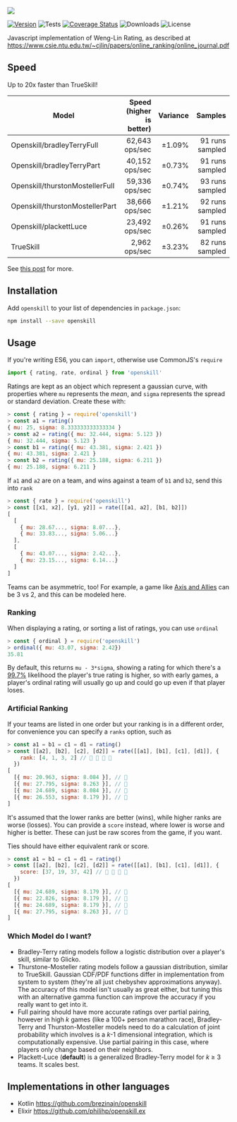 ![](https://philihp.com/openskill.js/logo.png)

[![Version](https://img.shields.io/npm/v/openskill)](https://www.npmjs.com/package/openskill)
![Tests](https://github.com/philihp/openskill.js/workflows/tests/badge.svg)
[![Coverage Status](https://coveralls.io/repos/github/philihp/openskill.js/badge.svg?branch=main&force=reload)](https://coveralls.io/github/philihp/openskill.js?branch=main)
![Downloads](https://img.shields.io/npm/dt/fast-shuffle)
![License](https://img.shields.io/npm/l/openskill)

Javascript implementation of Weng-Lin Rating, as described at https://www.csie.ntu.edu.tw/~cjlin/papers/online_ranking/online_journal.pdf

## Speed

Up to 20x faster than TrueSkill!

| Model                           | Speed (higher is better) | Variance |         Samples |
| ------------------------------- | -----------------------: | -------: | --------------: |
| Openskill/bradleyTerryFull      |           62,643 ops/sec |   ±1.09% | 91 runs sampled |
| Openskill/bradleyTerryPart      |           40,152 ops/sec |   ±0.73% | 91 runs sampled |
| Openskill/thurstonMostellerFull |           59,336 ops/sec |   ±0.74% | 93 runs sampled |
| Openskill/thurstonMostellerPart |           38,666 ops/sec |   ±1.21% | 92 runs sampled |
| Openskill/plackettLuce          |           23,492 ops/sec |   ±0.26% | 91 runs sampled |
| TrueSkill                       |            2,962 ops/sec |   ±3.23% | 82 runs sampled |

See [this post](https://philihp.com/2020/openskill.html) for more.

## Installation

Add `openskill` to your list of dependencies in `package.json`:

```bash
npm install --save openskill
```

## Usage

If you're writing ES6, you can `import`, otherwise use CommonJS's `require`

```js
import { rating, rate, ordinal } from 'openskill'
```

Ratings are kept as an object which represent a gaussian curve, with properties where `mu` represents the _mean_, and `sigma` represents the spread or standard deviation. Create these with:

```js
> const { rating } = require('openskill')
> const a1 = rating()
{ mu: 25, sigma: 8.333333333333334 }
> const a2 = rating({ mu: 32.444, sigma: 5.123 })
{ mu: 32.444, sigma: 5.123 }
> const b1 = rating({ mu: 43.381, sigma: 2.421 })
{ mu: 43.381, sigma: 2.421 }
> const b2 = rating({ mu: 25.188, sigma: 6.211 })
{ mu: 25.188, sigma: 6.211 }
```

If `a1` and `a2` are on a team, and wins against a team of `b1` and `b2`, send this into `rank`

```js
> const { rate } = require('openskill')
> const [[x1, x2], [y1, y2]] = rate([[a1, a2], [b1, b2]])
[
  [
    { mu: 28.67..., sigma: 8.07...},
    { mu: 33.83..., sigma: 5.06...}
  ],
  [
    { mu: 43.07..., sigma: 2.42...},
    { mu: 23.15..., sigma: 6.14...}
  ]
]
```

Teams can be asymmetric, too! For example, a game like [Axis and Allies](https://en.wikipedia.org/wiki/Axis_%26_Allies) can be 3 vs 2, and this can be modeled here.

### Ranking

When displaying a rating, or sorting a list of ratings, you can use `ordinal`

```js
> const { ordinal } = require('openskill')
> ordinal({ mu: 43.07, sigma: 2.42})
35.81
```

By default, this returns `mu - 3*sigma`, showing a rating for which there's a [99.7%](https://en.wikipedia.org/wiki/68–95–99.7_rule) likelihood the player's true rating is higher, so with early games, a player's ordinal rating will usually go up and could go up even if that player loses.

### Artificial Ranking

If your teams are listed in one order but your ranking is in a different order, for convenience you can specify a `ranks` option, such as

```js
> const a1 = b1 = c1 = d1 = rating()
> const [[a2], [b2], [c2], [d2]] = rate([[a1], [b1], [c1], [d1]], {
    rank: [4, 1, 3, 2] // 🐌 🥇 🥉 🥈
  })
[
  [{ mu: 20.963, sigma: 8.084 }], // 🐌
  [{ mu: 27.795, sigma: 8.263 }], // 🥇
  [{ mu: 24.689, sigma: 8.084 }], // 🥉
  [{ mu: 26.553, sigma: 8.179 }], // 🥈
]
```

It's assumed that the lower ranks are better (wins), while higher ranks are worse (losses). You can provide a `score` instead, where lower is worse and higher is better. These can just be raw scores from the game, if you want.

Ties should have either equivalent rank or score.

```js
> const a1 = b1 = c1 = d1 = rating()
> const [[a2], [b2], [c2], [d2]] = rate([[a1], [b1], [c1], [d1]], {
    score: [37, 19, 37, 42] // 🥈 🐌 🥈 🥇
  })
[
  [{ mu: 24.689, sigma: 8.179 }], // 🥈
  [{ mu: 22.826, sigma: 8.179 }], // 🐌
  [{ mu: 24.689, sigma: 8.179 }], // 🥈
  [{ mu: 27.795, sigma: 8.263 }], // 🥇
]
```

### Which Model do I want?

- Bradley-Terry rating models follow a logistic distribution over a player's skill, similar to Glicko.
- Thurstone-Mosteller rating models follow a gaussian distribution, similar to TrueSkill. Gaussian CDF/PDF functions differ in implementation from system to system (they're all just chebyshev approximations anyway). The accuracy of this model isn't usually as great either, but tuning this with an alternative gamma function can improve the accuracy if you really want to get into it.
- Full pairing should have more accurate ratings over partial pairing, however in high _k_ games (like a 100+ person marathon race), Bradley-Terry and Thurston-Mosteller models need to do a calculation of joint probability which involves is a _k_-1 dimensional integration, which is computationally expensive. Use partial pairing in this case, where players only change based on their neighbors.
- Plackett-Luce (**default**) is a generalized Bradley-Terry model for _k_ &GreaterEqual; 3 teams. It scales best.

## Implementations in other languages

- Kotlin https://github.com/brezinajn/openskill
- Elixir https://github.com/philihp/openskill.ex
